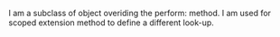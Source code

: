 I am a subclass of object overiding the perform: method.
I am used for scoped extension method to define a different look-up.